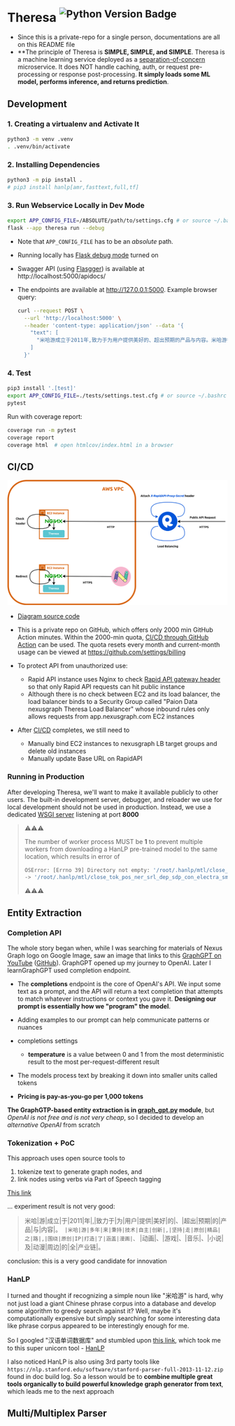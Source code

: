 Theresa <sup>![Python Version Badge][Python Version Badge]</sup>
================================================================

- Since this is a private-repo for a single person, documentations are all on this README file
- **The principle of Theresa is **SIMPLE, SIMPLE, and SIMPLE**. Theresa is a machine learning service deployed as a
  [separation-of-concern](https://stackoverflow.com/a/59492509) microservice. It does NOT handle caching, auth, or
  request pre-processing or response post-processing. **It simply loads some ML model, performs inference, and returns
  prediction**.

Development
-----------

### 1. Creating a virtualenv and Activate It

```bash
python3 -m venv .venv
. .venv/bin/activate
```

### 2. Installing Dependencies

```bash
python3 -m pip install .
# pip3 install hanlp[amr,fasttext,full,tf]
```

### 3. Run Webservice Locally in Dev Mode

```bash
export APP_CONFIG_FILE=/ABSOLUTE/path/to/settings.cfg # or source ~/.bashrc
flask --app theresa run --debug
```

- Note that `APP_CONFIG_FILE` has to be an _absolute_ path.
- Running locally has [Flask debug mode] turned on
- Swagger API (using [Flasgger]) is available at http://localhost:5000/apidocs/
- The endpoints are available at http://127.0.0.1:5000. Example browser query:

  ```bash
  curl --request POST \
    --url 'http://localhost:5000' \
    --header 'content-type: application/json' --data '{
      "text": [
        "米哈游成立于2011年,致力于为用户提供美好的、超出预期的产品与内容。米哈游多年来秉持技术自主创新,坚持走原创精品之路,围绕原创IP打造了涵盖漫画、动画、游戏、音乐、小说及动漫周边的全产业链。"
      ]
    }'
  ```

### 4. Test

```bash
pip3 install '.[test]'
export APP_CONFIG_FILE=./tests/settings.test.cfg # or source ~/.bashrc
pytest
```

Run with coverage report:

```bash
coverage run -m pytest
coverage report
coverage html  # open htmlcov/index.html in a browser
```

CI/CD
-----

![Error loadging deployment.png](./docs/deployment.png)

- [Diagram source code](./docs/deployment.drawio)
- This is a private repo on GitHub, which offers only 2000 min GitHub Action minutes. Within the 2000-min quota,
  [CI/CD through GitHub Action](.github/workflows/ci-cd.yml) can be used. The quota resets every month and current-month
  usage can be viewed at https://github.com/settings/billing
- To protect API from unauthorized use:

  - Rapid API instance uses Nginx to check [Rapid API gateway header][Rapid API firewall settings] so that only Rapid
    API requests can hit public instance
  - Although there is no check between EC2 and its load balancer, the load balancer binds to a Security Group called
    "Paion Data nexusgraph Theresa Load Balancer" whose inbound rules only allows requests from app.nexusgraph.com EC2
    instances

- After [CI/CD](./.github/workflows/ci-cd.yml) completes, we still need to

  - Manually bind EC2 instances to nexusgraph LB target groups and delete old instances
  - Manually update Base URL on RapidAPI

### Running in Production

After developing Theresa, we'll want to make it available publicly to other users. The built-in development server,
debugger, and reloader we use for local development should not be used in production. Instead, we use a dedicated
[WSGI server](#wsgi-servers) listening at port **8000**

> ⚠️⚠️⚠️
> 
> The number of worker process MUST be **1** to prevent multiple workers from downloading a HanLP pre-trained model to
> the same location, which results in error of
> 
> ```bash
> OSError: [Errno 39] Directory not empty: '/root/.hanlp/mtl/close_tok_pos_ner_srl_dep_sdp_con_electra_small_20210304_135840'
> -> '/root/.hanlp/mtl/close_tok_pos_ner_srl_dep_sdp_con_electra_small_20210111_124159'
> ```
> 
> ⚠️⚠️⚠️

Entity Extraction
-----------------

### Completion API

The whole story began when, while I was searching for materials of Nexus Graph logo on Google Image, saw an image that
links to this [GraphGPT on YouTube](https://www.youtube.com/watch?v=mYCIRcobukI&t=1s)
([GitHub](https://github.com/varunshenoy/GraphGPT)). GraphGPT opened up my journey to OpenAI. Later I learnGraphGPT used
completion endpoint.

- The **completions** endpoint is the core of OpenAI's API. We input some text as a prompt, and the API will return a
  text completion that attempts to match whatever instructions or context you gave it. **Designing our prompt is
  essentially how we "program" the model**.
- Adding examples to our prompt can help communicate patterns or nuances
- completions settings

  - **temperature** is a value between 0 and 1 from the most deterministic result to the most
    per-request-different result

- The models process text by breaking it down into smaller units called tokens
- **Pricing is pay-as-you-go per 1,000 tokens**

**The GraphGTP-based entity extraction is in [graph_gpt.py](./theresa/entity_extraction/graph_gpt.py) module**, but
_OpenAI is not free and is not very cheap_, so I decided to develop an _alternative OpenAI_ from scratch

### Tokenization + PoC

This approach uses open source tools to

1. tokenize text to generate graph nodes, and
2. link nodes using verbs via Part of Speech tagging

[This link](https://github.com/howl-anderson/Chinese_tokenizer_benchmark)

... experiment result is not very good:

> 米哈|游|成立|于|2011|年|,|致力于|为|用户|提供|美好|的|、|超出|预期|的|产品|与|内容|。`
> |米哈|游|多年|来|秉持|技术|自主|创新|,|坚持|走|原创|精品|之|路|,|围绕|原创|IP|打造|了|涵盖|漫画|、`
> |动画|、|游戏|、|音乐|、|小说|及|动漫|周边|的|全|产业链|。

conclusion: this is a very good candidate for innovation

### HanLP

I turned and thought if recognizing a simple noun like "米哈游" is hard, why not just load a giant Chinese phrase
corpus into a database and develop some algorithm to greedy search against it? Well, maybe it's computationally 
expensive but simply searching for some interesting data like phrase corpus appeared to be interestingly enough for me.

So I googled "汉语单词数据库" and stumbled upon
[this link](https://www.hankcs.com/nlp/corpus/tens-of-millions-of-giant-chinese-word-library-share.html), which took
me to this super unicorn tool - [HanLP](https://github.com/QubitPi/HanLP)

I also noticed HanLP is also using 3rd party tools like `https://nlp.stanford.edu/software/stanford-parser-full-2013-11-12.zip`
found in doc build log. So a lesson would be to **combine multiple great tools organically to build powerful knowledge
graph generator from text**, which leads me to the next approach

## Multi/Multiplex Parser



[Flask debug mode]: https://flask.palletsprojects.com/en/latest/quickstart/#debug-mode
[Flasgger]: https://github.com/flasgger/flasgger

[Python Version Badge]: https://img.shields.io/badge/Python-3.10-brightgreen?style=flat-square&logo=python&logoColor=white

[Rapid API firewall settings]: https://docs.rapidapi.com/docs/security-threat-protection#firewall-settings
